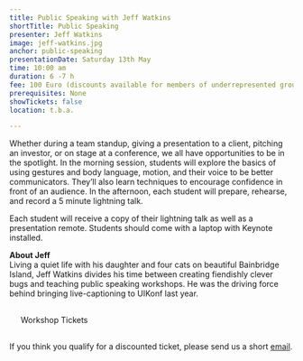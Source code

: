 ```yaml
---
title: Public Speaking with Jeff Watkins
shortTitle: Public Speaking
presenter: Jeff Watkins
image: jeff-watkins.jpg
anchor: public-speaking
presentationDate: Saturday 13th May
time: 10:00 am
duration: 6 -7 h
fee: 100 Euro (discounts available for members of underrepresented groups in tech) <br />Registration opens soon.
prerequisites: None
showTickets: false
location: t.b.a.

---
```


<p>Whether during a team standup, giving a presentation to a client, pitching an investor, or on stage at a conference, we all have opportunities to be in the spotlight. In the morning session, students will explore the basics of using gestures and body language, motion, and their voice to be better communicators. They&rsquo;ll also learn techniques to encourage confidence in front of an audience. In the afternoon, each student will prepare, rehearse, and record a 5 minute lightning talk.</p>

<p>Each student will receive a copy of their lightning talk as well as a presentation remote. Students should come with a laptop with Keynote installed.</p>

<p><strong>About Jeff</strong><br />
Living a quiet life with his daughter and four cats on beautiful Bainbridge Island, Jeff Watkins divides his time between creating fiendishly clever bugs and teaching public speaking workshops. He was the driving force behind bringing live-captioning to UIKonf last year.</p>

<p style="margin:30px 0px;"><a class="btn uk-button-large" style="padding:20px; text-decoration: none;" href="https://ti.to/uikonf/uikonf-2017/with/hwsscvswzh0" target="_blank">Workshop Tickets</a></p>

<p>If you think you qualify for a discounted ticket, please send us a short <a href="mailto:questions@uikonf.com?subject=Workshop%20Scholarship" target="_blank">email</a>.</p>